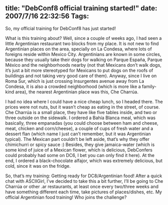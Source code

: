 title: "DebConf8 official training started!"
date: 2007/7/16 22:32:56
Tags: 
---
<p>So, my official training for DebConf8 has just started!</p>

<p>What is this training about? Well, since a couple of weeks ago, I had seen a little Argentinian restaurant two blocks from my place. It is not new to find Argentinian places on the area, specially on La Condesa, where lots of foreigns reside within Mexico City. Argentinians are known in some circles, because they usually take their dogs for walking on Parque España, Parque México and the neighborhoods nearby (not that Mexicans don’t walk dogs, it’s just a bit more stereotyped for Mexicans to put dogs on the roofs of buildings and not taking very good care of them). Anyway, since I live on Roma Sur, which is just crossing Insurgentes avenue away from La Condesa, it is also a crowded neighborhood (which is more like a family-kind area), the nearest Argentinian place was this, Che Charrúa.</p>

<p>I had no idea where I could have a nice cheap lunch, so I headed there. The prices were not nuts, but it wasn’t cheap as eating in the street, of course. Che Charrúa is a small place, they have like five tables inside, and two or three outside on the sidewalk. I ordered a Bahía Blanca meal, which was basically, three empanadas (you could choose between ham and cheese, meat, chicken and corn/cheese), a couple of cups of fresh water and a dessert flan (which name I just can’t remember, but it was Argentinian typical). The Mexican part couldn’t be left aside, that’s why they offer chimichurri or spicy sauce :) Besides, they give jamaica-water (which is some kind of juice of a Mexican flower, which is delicious, DebConfers could probably had some on DC6, I bet you can only find it here). At the end, I ordered a black-chocolate alfajor, which was extremely delicious, but cold, since it was on the fridge.</p>

<p>So, that’s my training: Getting ready for DC8/Argentinian food! After a quick chat with ASCIIGirl, I’ve decided to take this a bit further, I’ll be going to Che Charrúa or other .ar restaurants, at least once every two/three weeks and have something different each time, take pictures of places/dishes, etc. My official Argentinian food training! Who joins the challenge?</p>
